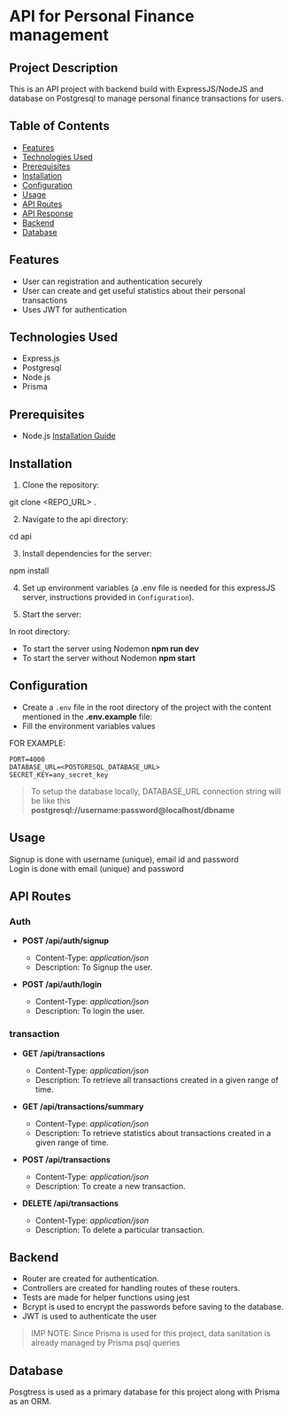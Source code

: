 # API for Personal Finance management  

## Project Description

This is an API project with backend build with ExpressJS/NodeJS and database on Postgresql to manage personal finance transactions for users.


## Table of Contents

- [Features](#features)
- [Technologies Used](#technologies-used)
- [Prerequisites](#prerequisites)
- [Installation](#installation)
- [Configuration](#configuration)
- [Usage](#usage)
- [API Routes](#api-routes)
- [API Response](#api-response)
- [Backend](#backend)
- [Database](#database)


## Features

- User can registration and authentication securely 
- User can create and get useful statistics about their personal transactions
- Uses JWT for authentication 

## Technologies Used

- Express.js
- Postgresql
- Node.js
- Prisma

## Prerequisites

- Node.js [Installation Guide](https://nodejs.org/)

## Installation

1. Clone the repository:

git clone <REPO_URL> .

2. Navigate to the api directory:

cd api

3. Install dependencies for the server:

npm install 

4. Set up environment variables (a .env file is needed for this expressJS server, instructions provided in `Configuration`).

5. Start the server:

In root directory:
- To start the server using Nodemon **npm run dev**
- To start the server without Nodemon **npm start** 

## Configuration

- Create a `.env` file in the root directory of the project with the content mentioned in the **.env.example** file:
- Fill the environment variables values 

FOR EXAMPLE:

```.env
PORT=4000
DATABASE_URL=<POSTGRESQL_DATABASE_URL>  
SECRET_KEY=any_secret_key
```

>To setup the database locally, DATABASE_URL connection string will be like this   
**postgresql://username:password@localhost/dbname**

## Usage 
Signup is done with username (unique), email id and password  
Login is done with email (unique) and password


## API Routes

### Auth

- **POST /api/auth/signup**
  - Content-Type: _application/json_
  - Description: To Signup the user.

- **POST /api/auth/login**
  - Content-Type: _application/json_
  - Description: To login the user.

  

### transaction

- **GET /api/transactions**
  - Content-Type: _application/json_
  - Description: To retrieve all transactions created in a given range of time.

- **GET /api/transactions/summary**
  - Content-Type: _application/json_
  - Description: To retrieve statistics about transactions created in a given range of time.

- **POST /api/transactions**
  - Content-Type: _application/json_
  - Description: To create a new transaction.

- **DELETE /api/transactions**
  - Content-Type: _application/json_
  - Description: To delete a particular transaction.
    

## Backend 
- Router are created for authentication.  
- Controllers are created for handling routes of these routers. 
- Tests are made for helper functions using jest 
- Bcrypt is used to encrypt the passwords before saving to the database.  
- JWT is used to authenticate the user  


>IMP NOTE: Since Prisma is used for this project, data sanitation is already managed by Prisma psql queries

## Database
Posgtress is used as a primary database for this project along with Prisma as an ORM.  